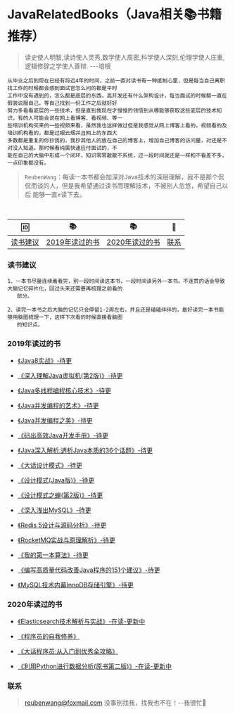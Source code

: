 # JavaRelatedBooks（Java相关📚书籍推荐）
 > 读史使人明智,读诗使人灵秀,数学使人周密,科学使人深刻,伦理学使人庄重,逻辑修辞之学使人善辩. ---培根
 
    从毕业之后到现在已经有将近4年的时间，之前一直对读书有一种抵制心里，但是每当自己离职找工作的时候都会感到面试官怎么问的都是平时
    工作中没有遇到的，怎么都是底层的东西，高并发还有什么架构设计，每当面试的时候都一直在假装说服自己，等自己找到一份工作之后就好好
    努力多看看底层的一些技术，但是直到我现在才慢慢的领悟到从哪能够获取这些底层的技术知识，有的人可能会说在网上看博客、看视频、等一
    些培训机构买来的一些视频来看，虽然我也这样做过但是我感觉从网上博客上看的，视频看的及培训机构看的，都是过眼云烟并且网上的东西大
    多数都是重复的你抄我的，我抄其他人的放在自己的博客上，增加自己博客的访问量，对还是不对没人知道。那时候看纯属快速应付面试的，不
    能在自己的大脑中形成一个闭环，知识零零散散不系统，过一段时间就还是一样和不看差不多，一点印象都没有。
 
 > `ReubenWang`：每读一本书都会加深对Java技术的深层理解，我不是那个侃侃而谈的人，但是我希望通过读书而理解技术，不被别人忽悠，希望自己以后
                 能够一直✊读下去。
  
<br/>

|🆔|📚|📚|📮
| :--------:|:--------:|:--------:|:--------:|
|[读书建议](#读书建议)|[2019年读过的书](#2019年读过的书)|[2020年读过的书](#2020年读过的书)|[联系](#联系)|

### 读书建议
    1、一本书尽量连续着看完，别一段时间读这本书，一段时间读另外一本书。不连贯的话会导致大脑记忆碎片化，回过头来还需要再梳理之前看的
       部分。
       
    2、读完一本书之后大脑的记忆只会停留1-2周左右，并且还是磕磕绊绊的，最好读完一本书能够用脑图梳理一下，这样下次看的时候直接看脑图
       的知识点。  

### 2019年读过的书

  - [《Java8实战》-待更]()
  
  - [《深入理解Java虚拟机(第2版)》-待更]()
 
  - [《Java多线程编程核心技术》-待更]()
 
  - [《Java并发编程的艺术》-待更]()
 
  - [《Java并发编程之美》-待更]()
  
  - [《码出高效Java开发手册》-待更]()
  
  - [《Java深入解析:透析Java本质的36个话题》-待更]()
  
  - [《大话设计模式》-待更]()
  
  - [《设计模式(Java版)》-待更]()
  
  - [《设计模式之蝉(第2版)》-待更]()
  
  - [《深入浅出MySQL》-待更]()
  
  - [《Redis 5设计与源码分析》-待更]()
  
  - [《RocketMQ实战与原理解析》-待更]()
  
  - [《我的第一本算法》-待更]()
  
  - [《编写高质量代码改善Java程序的151个建议》-待更]()
  
  - [《MySQL技术内幕InnoDB存储引擎》-待更]()

### 2020年读过的书

  - [《Elasticsearch技术解析与实战》-在读-更新中](https://github.com/luobotiantang/JavaRelatedBooks/blob/master/md/Elasticsearch.md)
  
  - [《程序员的自我修养》](https://github.com/luobotiantang/JavaRelatedBooks/blob/master/md/ProgrammerSelfCultivation.md)
  
  - [《大话程序员:从入门到优秀全攻略》](https://github.com/luobotiantang/JavaRelatedBooks/blob/master/md/BigTalkProgrammer.md)

  - [《利用Python进行数据分析(原书第二版)》-在读-更新中](https://github.com/luobotiantang/JavaRelatedBooks/blob/master/md/DataAnalysisUsingPython.md)
  
### 联系

> reubenwang@foxmail.com
> 没事别找我，找我也不在！--我很忙🦆
